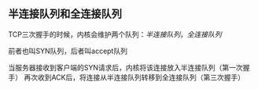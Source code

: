 ## 半连接队列和全连接队列

TCP三次握手的时候，内核会维护两个队列：*半连接队列*，*全连接队列*

前者也叫SYN队列，后者叫accept队列

当服务器接收到客户端的SYN请求后，内核将该连接放入半连接队列（第一次握手）
再次收到ACK后，将连接从半连接队列转移到全连接队列（第三次握手）